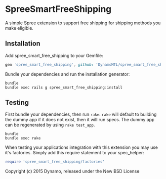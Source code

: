 SpreeSmartFreeShipping
======================

A simple Spree extension to support free shipping
for shipping methods you make eligible.

Installation
------------

Add spree_smart_free_shipping to your Gemfile:

```ruby
gem 'spree_smart_free_shipping', github: 'DynamoMTL/spree_smart_free_shipping'
```

Bundle your dependencies and run the installation generator:

```shell
bundle
bundle exec rails g spree_smart_free_shipping:install
```

Testing
-------

First bundle your dependencies, then run `rake`. `rake` will default to building the dummy app if it does not exist, then it will run specs. The dummy app can be regenerated by using `rake test_app`.

```shell
bundle
bundle exec rake
```

When testing your applications integration with this extension you may use it's factories.
Simply add this require statement to your spec_helper:

```ruby
require 'spree_smart_free_shipping/factories'
```

Copyright (c) 2015 Dynamo, released under the New BSD License
